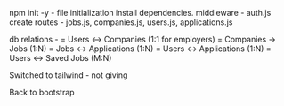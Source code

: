 npm init -y - file initialization
install dependencies.
middleware - auth.js
create routes - jobs.js, companies.js, users.js, applications.js

db relations - 
  = Users ↔ Companies (1:1 for employers)
  = Companies → Jobs (1:N)
  = Jobs ↔ Applications (1:N)
  = Users ↔ Applications (1:N)
  = Users ↔ Saved Jobs (M:N)

Switched to tailwind - not giving

Back to bootstrap